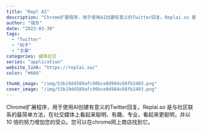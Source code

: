 ```yaml
---
title: "Repl AI"
description: "Chrome扩展程序，用于使用AI创建有意义的Twitter回复。Replai.so 是与社区联系的最简单方法，在社交媒"
author: "瑞东"
date: "2023-03-30"
tags:
  - "Twitter"
  - "帖子"
  - "文案"
categories: 媒体社交
series: "application"
website_link: "https://replai.so/"
color: "#666"

thumb_image: "/img/53b19d4589afc90bce8d984c68fb2403.png"
cover_image: "/img/53b19d4589afc90bce8d984c68fb2403.png"
---
```


Chrome扩展程序，用于使用AI创建有意义的Twitter回复。Replai.so 是与社区联系的最简单方法，在社交媒体上看起来聪明、有趣、专业，看起来更聪明，并以 10 倍的努力增加您的受众。您可以在chrome网上商店找到它。